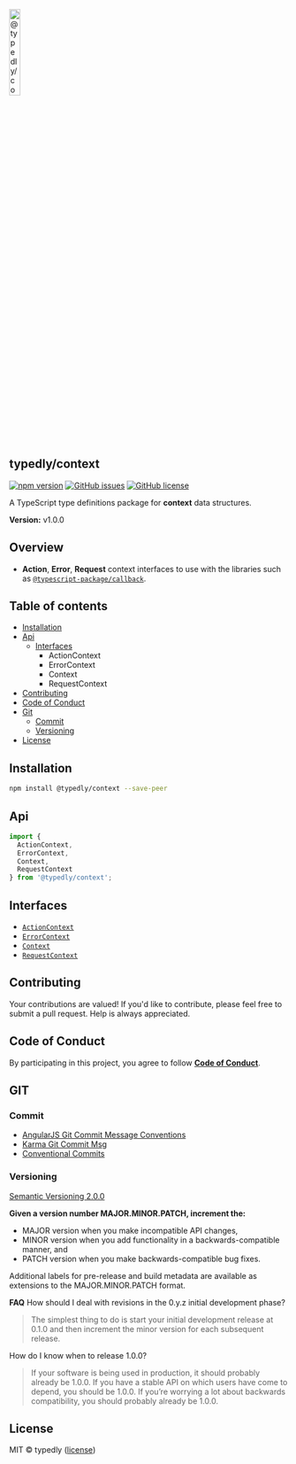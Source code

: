 
<a href="https://www.typescriptlang.org/">
  <img
    src="https://avatars.githubusercontent.com/u/189665258?s=400&u=712e292bae048947d1f7d2020d7d38875c40e63a&v=4"
    width="20%"
    title="@typedly/context"
  />
</a>

## typedly/context

<!-- npm badge -->
[![npm version][typedly-npm-badge-svg]][typedly-npm-badge]
[![GitHub issues][typedly-badge-issues]][typedly-issues]
[![GitHub license][typedly-badge-license]][typedly-license]

A TypeScript type definitions package for **context** data structures.

**Version:** v1.0.0

## Overview

- **Action**, **Error**, **Request** context interfaces to use with the libraries such as [`@typescript-package/callback`](https://github.com/typescript-package/callback).

## Table of contents

- [Installation](#installation)
- [Api](#api)
  - [Interfaces](#interfaces)
    - ActionContext
    - ErrorContext
    - Context
    - RequestContext
- [Contributing](#contributing)
- [Code of Conduct](code-of-conduct)
- [Git](#git)
  - [Commit](#commit)
  - [Versioning](#versioning)
- [License](#license)

## Installation

```bash
npm install @typedly/context --save-peer
```

## Api

```typescript
import {
  ActionContext,
  ErrorContext,
  Context,
  RequestContext
} from '@typedly/context';
```

## Interfaces

- [`ActionContext`](https://github.com/typedly/context/blob/main/src/lib/action-context.interface.ts)
- [`ErrorContext`](https://github.com/typedly/context/blob/main/src/lib/context.interface.ts)
- [`Context`](https://github.com/typedly/context/blob/main/src/lib/error-context.interface.ts)
- [`RequestContext`](https://github.com/typedly/context/blob/main/src/lib/request-context.interface.ts)

## Contributing

Your contributions are valued! If you'd like to contribute, please feel free to submit a pull request. Help is always appreciated.

## Code of Conduct

By participating in this project, you agree to follow **[Code of Conduct](https://www.contributor-covenant.org/version/2/1/code_of_conduct/)**.

## GIT

### Commit

- [AngularJS Git Commit Message Conventions][git-commit-angular]
- [Karma Git Commit Msg][git-commit-karma]
- [Conventional Commits][git-commit-conventional]

### Versioning

[Semantic Versioning 2.0.0][git-semver]

**Given a version number MAJOR.MINOR.PATCH, increment the:**

- MAJOR version when you make incompatible API changes,
- MINOR version when you add functionality in a backwards-compatible manner, and
- PATCH version when you make backwards-compatible bug fixes.

Additional labels for pre-release and build metadata are available as extensions to the MAJOR.MINOR.PATCH format.

**FAQ**
How should I deal with revisions in the 0.y.z initial development phase?

> The simplest thing to do is start your initial development release at 0.1.0 and then increment the minor version for each subsequent release.

How do I know when to release 1.0.0?

> If your software is being used in production, it should probably already be 1.0.0. If you have a stable API on which users have come to depend, you should be 1.0.0. If you’re worrying a lot about backwards compatibility, you should probably already be 1.0.0.

## License

MIT © typedly ([license][typedly-license])

<!-- This package: typedly  -->
  <!-- GitHub: badges -->
  [typedly-badge-issues]: https://img.shields.io/github/issues/typedly/context
  [typedly-badge-forks]: https://img.shields.io/github/forks/typedly/context
  [typedly-badge-stars]: https://img.shields.io/github/stars/typedly/context
  [typedly-badge-license]: https://img.shields.io/github/license/typedly/context
  <!-- GitHub: badges links -->
  [typedly-issues]: https://github.com/typedly/context/issues
  [typedly-forks]: https://github.com/typedly/context/network
  [typedly-license]: https://github.com/typedly/context/blob/master/LICENSE
  [typedly-stars]: https://github.com/typedly/context/stargazers
<!-- This package -->

<!-- Package: typedly -->
  <!-- npm -->
  [typedly-npm-badge-svg]: https://badge.fury.io/js/@typedly%2Fcontext.svg
  [typedly-npm-badge]: https://badge.fury.io/js/@typedly%2Fcontext

<!-- GIT -->
[git-semver]: http://semver.org/

<!-- GIT: commit -->
[git-commit-angular]: https://gist.github.com/stephenparish/9941e89d80e2bc58a153
[git-commit-karma]: http://karma-runner.github.io/0.10/dev/git-commit-msg.html
[git-commit-conventional]: https://www.conventionalcommits.org/en/v1.0.0/
